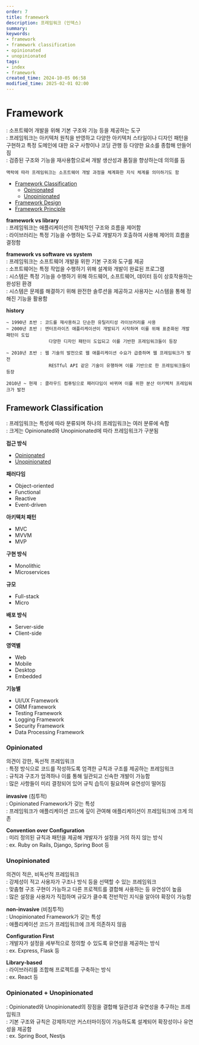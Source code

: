 ```yaml
---
order: 7
title: framework
description: 프레임워크 (인덱스)
summary:
keywords:
- framework
- framework classification
- opinionated
- unopinionated
tags:
- index
- framework
created_time: 2024-10-05 06:58
modified_time: 2025-02-01 02:00
---
```


# Framework
: 소프트웨어 개발을 위해 기본 구조와 기능 등을 제공하는 도구  
: 프레임워크는 아키텍처 원칙을 반영하고 다양한 아키텍처 스타일이나 디자인 패턴을 구현하고 특정 도메인에 대한 요구 사항이나 코딩 관행 등 다양한 요소를 종합해 만들어짐  
: 검증된 구조와 기능을 재사용함으로써 개발 생산성과 품질을 향상하는데 의의를 둠  

```
맥락에 따라 프레임워크는 소프트웨어 개발 과정을 체계화한 지식 체계를 의미하기도 함
```

- [Framework Classification](#framework-classification)
  - [Opinionated](#opinionated)
  - [Unopinionated](#unopinionated)
- [Framework Design](./framework-design.md)
- [Framework Principle](./framework-principle.md)


**framework vs library**  
: 프레임워크는 애플리케이션의 전체적인 구조와 흐름을 제어함  
: 라이브러리는 특정 기능을 수행하는 도구로 개발자가 호출하여 사용해 제어의 흐름을 결정함  

**framework vs software vs system**  
: 프레임워크는 소프트웨어 개발을 위한 기본 구조와 도구를 제공  
: 소프트웨어는 특정 작업을 수행하기 위해 설계와 개발이 완료된 프로그램  
: 시스템은 특정 기능을 수행하기 위해 하드웨어, 소프트웨어, 데이터 등이 상호작용하는 완성된 환경  
: 시스템은 문제를 해결하기 위해 완전한 솔루션을 제공하고 사용자는 시스템을 통해 정해진 기능을 활용함  


**history**
```
~ 1990년 초반 : 코드를 재사용하고 단순한 유틸리티성 라이브러리를 사용
~ 2000년 초반 : 엔터프라이즈 애플리케이션이 개발되기 시작하며 이를 위해 표준화된 개발 패턴이 도입
                다양한 디자인 패턴이 도입되고 이를 기반한 프레임워크들이 등장

~ 2010년 초반 : 웹 기술의 발전으로 웹 애플리케이션 수요가 급증하며 웹 프레임워크가 발전
                RESTful API 같은 기술이 유행하며 이를 기반으로 한 프레임워크들이 등장

2010년 ~ 현재 : 클라우드 컴퓨팅으로 패러다임이 바뀌며 이를 위한 분산 아키텍처 프레임워크가 발전 
```



## Framework Classification 
: 프레임워크는 특성에 따라 분류되며 하나의 프레임워크는 여러 분류에 속함  
: 크게는 Opinionated와 Unopinionated에 따라 프레임워크가 구분됨  

**접근 방식** 
- [Opinionated](#opinionated)
- [Unopinionated](#unopinionated)

**패러다임**
- Object-oriented
- Functional
- Reactive
- Event-driven

**아키텍처 패턴**
- MVC
- MVVM
- MVP 

**구현 방식**
- Monolithic
- Microservices

**규모**
- Full-stack
- Micro

**배포 방식**
- Server-side
- Client-side

**영역별**
- Web
- Mobile
- Desktop
- Embedded

**기능별**
- UI/UX Framework
- ORM Framework
- Testing Framework
- Logging Framework
- Security Framework
- Data Processing Framework



### Opinionated
의견이 강한, 독선적 프레임워크  
: 특정 방식으로 코드를 작성하도록 엄격한 규칙과 구조를 제공하는 프레임워크  
: 규칙과 구조가 엄격하나 이를 통해 일관되고 신속한 개발이 가능함  
: 많은 사항들이 미리 결정되어 있어 규칙 습득이 필요하며 유연성이 떨어짐  

**invasive** (침투적)  
: Opinionated Framework가 갖는 특성  
: 프레임워크가 애플리케이션 코드에 깊이 관여해 애플리케이션이 프레임워크에 크게 의존  

**Convention over Configuration**  
: 미리 정의된 규칙과 패턴을 제공해 개발자가 설정을 거의 하지 않는 방식  
: ex. Ruby on Rails, Django, Spring Boot 등



### Unopinionated
의견이 적은, 비독선적 프레임워크  
: 강제성이 적고 사용자가 구조나 방식 등을 선택할 수 있는 프레임워크  
: 맞춤형 구조 구현이 가능하고 다른 프로젝트를 결합해 사용하는 등 유연성이 높음  
: 많은 설정을 사용자가 직접하며 규모가 클수록 전반적인 지식을 알아야 확장이 가능함  

**non-invasive** (비침투적)  
: Unopinionated Framework가 갖는 특성  
: 애플리케이션 코드가 프레임워크에 크게 의존하지 않음  

**Configuration First**  
: 개발자가 설정을 세부적으로 정의할 수 있도록 유연성을 제공하는 방식  
: ex. Express, Flask 등

**Library-based**  
: 라이브러리를 조합해 프로젝트를 구축하는 방식  
: ex. React 등



### Opinionated + Unopinionated
: Opinionated와 Unopinionated의 장점을 결합해 일관성과 유연성을 추구하는 프레임워크  
: 기본 구조와 규칙은 강제하지만 커스터마이징이 가능하도록 설계되어 확장성이나 유연성을 제공함  
: ex. Spring Boot, Nestjs  